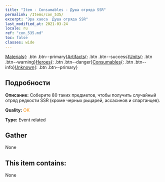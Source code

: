 ```yaml
---
title: "Item - Consumables - Душа отряда SSR"
permalink: /Items/con_535/
excerpt: "Эра хаоса  Душа отряда SSR"
last_modified_at: 2021-03-24
locale: ru
ref: "con_535.md"
toc: false
classes: wide
---
```

 [Materials](/ru/Items/){: .btn .btn--primary}[Artifacts](/ru/Items/Artifacts/){: .btn .btn--success}[Units](/ru/Items/Units/){: .btn .btn--warning}[Heroes](/ru/Items/Heroes/){: .btn .btn--danger}[Consumables](/ru/Items/Consumables/){: .btn .btn--info}[Unknown](/ru/Items/Unknown/){: .btn .btn--primary}

## Подробности
 **Описание:** Соберите 80 таких предметов, чтобы получить случайный отряд редкости SSR (кроме черных рыцарей, ассасинов и спартанцев).

 **Quality:** <span style="color: #FF8C00">OK</span>

 **Type:** Event related

## Gather

  None

## This item contains:

  None

